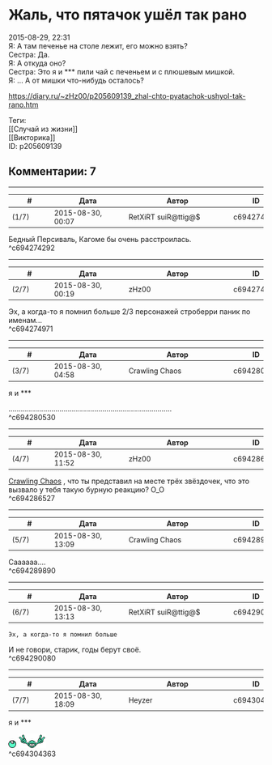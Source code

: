 Жаль, что пятачок ушёл так рано
===============================

  
2015-08-29, 22:31  
 Я: А там печенье на столе лежит, его можно взять?   
 Сестра: Да.   
 Я: А откуда оно?   
 Сестра: Это я и \*\*\* пили чай с печеньем и с плюшевым мишкой.   
 Я: ... А от мишки что-нибудь осталось?   
  
<https://diary.ru/~zHz00/p205609139_zhal-chto-pyatachok-ushyol-tak-rano.htm>  
  
Теги:  
[[Случай из жизни]]  
[[Викторика]]  
ID: p205609139  


Комментарии: 7
--------------

  


---



|         #         |              Дата              |                     Автор                     |           ID           |
| --- | --- | --- | --- |
| (1/7) | 2015-08-30, 00:07 | RetXiRT suiR@ttig@$ | c694274292 |

  
 Бедный Персиваль, Кагоме бы очень расстроилась.   
 ^c694274292

---



|         #         |              Дата              |                     Автор                     |           ID           |
| --- | --- | --- | --- |
| (2/7) | 2015-08-30, 00:19 | zHz00 | c694274971 |

  
 Эх, а когда-то я помнил больше 2/3 персонажей строберри паник по именам...   
 ^c694274971

---



|         #         |              Дата              |                     Автор                     |           ID           |
| --- | --- | --- | --- |
| (3/7) | 2015-08-30, 04:58 | Crawling Chaos | c694280530 |

  
  я и \*\*\*    
   
   
 ................................................................................   
 ^c694280530

---



|         #         |              Дата              |                     Автор                     |           ID           |
| --- | --- | --- | --- |
| (4/7) | 2015-08-30, 11:52 | zHz00 | c694286527 |

  
  [Crawling Chaos](http://degozaru.diary.ru "de gozaru")  , что ты представил на месте трёх звёздочек, что это вызвало у тебя такую бурную реакцию? О\_О   
 ^c694286527

---



|         #         |              Дата              |                     Автор                     |           ID           |
| --- | --- | --- | --- |
| (5/7) | 2015-08-30, 13:09 | Crawling Chaos | c694289890 |

  
 Саааааа....   
 ^c694289890

---



|         #         |              Дата              |                     Автор                     |           ID           |
| --- | --- | --- | --- |
| (6/7) | 2015-08-30, 13:13 | RetXiRT suiR@ttig@$ | c694290080 |

  
    Эх, а когда-то я помнил больше    
 И не говори, старик, годы берут своё.    
 ^c694290080

---



|         #         |              Дата              |                     Автор                     |           ID           |
| --- | --- | --- | --- |
| (7/7) | 2015-08-30, 18:09 | Heyzer | c694304363 |

  
  я и \*\*\*   
   
 ![:lol:](pics/1135.gif) ![:vict:](pics/12204117.gif)    
 ^c694304363